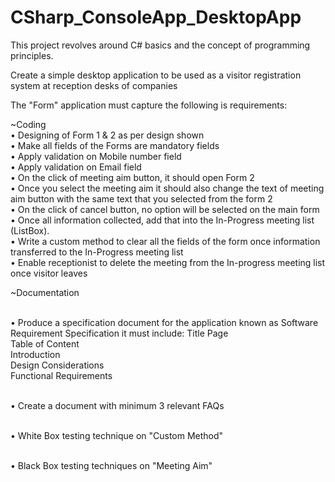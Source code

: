 # CSharp_ConsoleApp_DesktopApp

This project revolves around C# basics and the concept of programming principles.

Create a simple desktop application to be used as a visitor registration system at reception desks of companies

The "Form" application must capture the following is requirements:

~Coding
<br>• Designing of Form 1 & 2 as per design shown
<br>• Make all fields of the Forms are mandatory fields
<br>• Apply validation on Mobile number field
<br>• Apply validation on Email field
<br>• On the click of meeting aim button, it should open Form 2
<br>• Once you select the meeting aim it should also change the text of meeting aim button with the same text that you selected from the form 2
<br>• On the click of cancel button, no option will be selected on the main form
<br>• Once all information collected, add that into the In-Progress meeting list (ListBox).
<br>• Write a custom method to clear all the fields of the form once information transferred to the In-Progress meeting list 
<br>• Enable receptionist to delete the meeting from the In-progress meeting list once visitor leaves
<br>

~Documentation

<br>• Produce a specification document for the application known as Software Requirement Specification
it must include:
Title Page
<br> Table of Content
<br> Introduction
<br> Design Considerations
<br> Functional Requirements


<br>• Create a document with minimum 3 relevant FAQs

<br>• White Box testing technique on "Custom Method"

<br>• Black Box testing techniques on "Meeting Aim"
